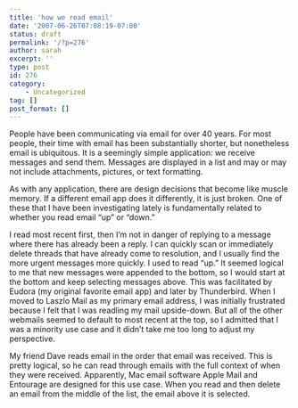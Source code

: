 ```yaml
---
title: 'how we read email'
date: '2007-06-26T07:08:19-07:00'
status: draft
permalink: '/?p=276'
author: sarah
excerpt: ''
type: post
id: 276
category:
    - Uncategorized
tag: []
post_format: []
---
```

People have been communicating via email for over 40 years. For most people, their time with email has been substantially shorter, but nonetheless email is ubiquitous. It is a seemingly simple application: we receive messages and send them. Messages are displayed in a list and may or may not include attachments, pictures, or text formatting.

As with any application, there are design decisions that become like muscle memory. If a different email app does it differently, it is just broken. One of these that I have been investigating lately is fundamentally related to whether you read email “up” or “down.”

I read most recent first, then I’m not in danger of replying to a message where there has already been a reply. I can quickly scan or immediately delete threads that have already come to resolution, and I usually find the more urgent messages more quickly. I used to read “up.” It seemed logical to me that new messages were appended to the bottom, so I would start at the bottom and keep selecting messages above. This was facilitated by Eudora (my original favorite email app) and later by Thunderbird. When I moved to Laszlo Mail as my primary email address, I was initially frustrated because I felt that I was readling my mail upside-down. But all of the other webmails seemed to default to most recent at the top, so I admitted that I was a minority use case and it didn’t take me too long to adjust my perspective.

My friend Dave reads email in the order that email was received. This is pretty logical, so he can read through emails with the full context of when they were received. Apparently, Mac email software Apple Mail and Entourage are designed for this use case. When you read and then delete an email from the middle of the list, the email above it is selected.